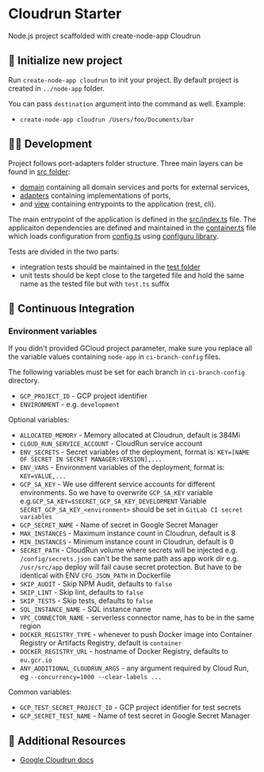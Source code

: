 # Cloudrun Starter

Node.js project scaffolded with create-node-app Cloudrun

## 🎉 Initialize new project

Run `create-node-app cloudrun` to init your project. By default project is created in `../node-app` folder.

You can pass `destination` argument into the command as well.
Example:

- `create-node-app cloudrun /Users/foo/Documents/bar`

## 🧑‍💻 Development

Project follows port-adapters folder structure. Three main layers can be found in [src folder](src):

- [domain](src/domain) containing all domain services and ports for external services,
- [adapters](src/adapters) containing implementations of ports,
- and [view](src/view) containing entrypoints to the application (rest, cli).

The main entrypoint of the application is defined in the [src/index.ts](index.ts) file. The applicaiton dependencies are defined
and maintained in the [container.ts](src/container.ts) file which loads configuration from [config.ts](src/config.ts) using [configuru library](https://github.com/AckeeCZ/configuru).

Tests are divided in the two parts:

- integration tests should be maintained in the [test folder](src/test/)
- unit tests should be kept close to the targeted file and hold the same name as the tested file but with `test.ts` suffix

## 👷 Continuous Integration

### Environment variables

If you didn't provided GCloud project parameter, make sure you replace all the variable values containing `node-app` in `ci-branch-config` files.

The following variables must be set for each branch in `ci-branch-config` directory.

- `GCP_PROJECT_ID` - GCP project identifier
- `ENVIRONMENT` - e.g. `development`

Optional variables:

- `ALLOCATED_MEMORY` - Memory allocated at Cloudrun, default is 384Mi
- `CLOUD_RUN_SERVICE_ACCOUNT` - CloudRun service account
- `ENV_SECRETS` - Secret variables of the deployment, format is: `KEY=[NAME OF SECRET IN SECRET MANAGER:VERSION],...`
- `ENV_VARS` - Environment variables of the deployment, format is: `KEY=VALUE,...`
- `GCP_SA_KEY` - We use different service accounts for different environments. So we have to overwrite `GCP_SA_KEY` variable e.g.`GCP_SA_KEY=$SECRET_GCP_SA_KEY_DEVELOPMENT` Variable `SECRET_GCP_SA_KEY_<environment>` should be set in `GitLab CI secret variables`
- `GCP_SECRET_NAME` - Name of secret in Google Secret Manager
- `MAX_INSTANCES` - Maximum instance count in Cloudrun, default is 8
- `MIN_INSTANCES` - Minimum instance count in Cloudrun, default is 0
- `SECRET_PATH` - CloudRun volume where secrets will be injected e.g. `/config/secrets.json` can't be the same path ass app work dir e.g. `/usr/src/app` deploy will fail cause secret protection. But have to be identical with ENV `CFG_JSON_PATH` in Dockerfile
- `SKIP_AUDIT` - Skip NPM Audit, defaults to `false`
- `SKIP_LINT` - Skip lint, defaults to `false`
- `SKIP_TESTS` - Skip tests, defaults to `false`
- `SQL_INSTANCE_NAME` - SQL instance name
- `VPC_CONNECTOR_NAME` - serverless connector name, has to be in the same region
- `DOCKER_REGISTRY_TYPE` - whenever to push Docker image into Container Registry or Artifacts Registry, default is
  `container`
- `DOCKER_REGISTRY_URL` - hostname of Docker Registry, defaults to `eu.gcr.io`
- `ANY_ADDITIONAL_CLOUDRUN_ARGS` - any argument required by Cloud Run, eg `--concurrency=1000 --clear-labels ...`

Common variables:

- `GCP_TEST_SECRET_PROJECT_ID` - GCP project identifier for test secrets
- `GCP_SECRET_TEST_NAME` - Name of test secret in Google Secret Manager

## 📄 Additional Resources

- [Google Cloudrun docs](https://cloud.google.com/run/docs)
